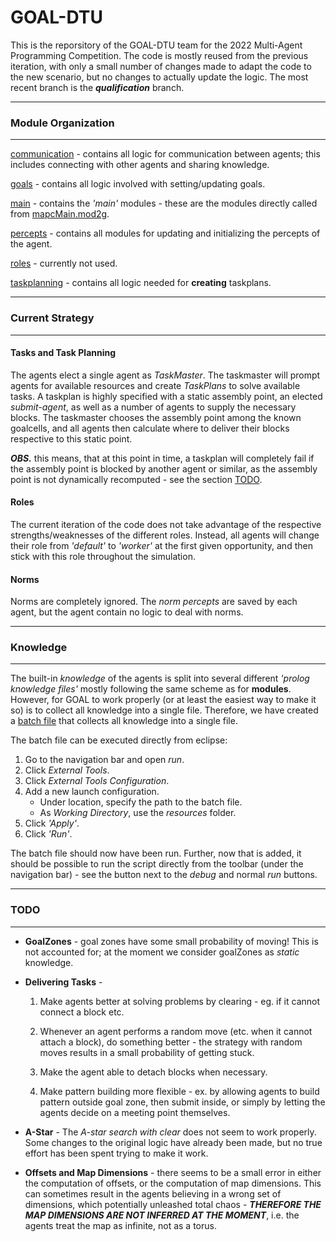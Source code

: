 # GOAL-DTU

This is the reporsitory of the GOAL-DTU team for the 2022 Multi-Agent Programming Competition. The code is mostly reused from the previous iteration, with only a small number of changes made to adapt the code to the new scenario, but no changes to actually update the logic. The most recent branch is the ***qualification*** branch.


---
### Module Organization
---
[communication](./GOAL-DTU/src/modules/communication/) - contains all logic for communication between agents; this includes connecting with other agents and sharing knowledge.
   

[goals](./GOAL-DTU/src/modules/goals/) - contains all logic involved with setting/updating goals.
   
   
[main](./GOAL-DTU/src/modules/main/) - contains the *'main'* modules - these are the modules directly called from [mapcMain.mod2g](/GOAL-DTU/src/mapcMain.mod2g).
   
   
[percepts](./GOAL-DTU/modules/percepts/) - contains all modules for updating and initializing the percepts of the agent.
   

[roles](./GOAL-DTU/src//modules/roles/) - currently not used.
   

[taskplanning](./GOAL-DTU/src/modules/taskplanning/) - contains all logic needed for **creating** taskplans.


---
### Current Strategy
---

#### Tasks and Task Planning
The agents elect a single agent as *TaskMaster*. The taskmaster will prompt agents for available resources and create *TaskPlans* to solve available tasks.
A taskplan is highly specified with a static assembly point, an elected *submit-agent*, as well as a number of agents to supply the necessary blocks. 
The taskmaster chooses the assembly point among the known goalcells, and all agents then calculate where to deliver their blocks respective to this static point.

***OBS.*** this means, that at this point in time, a taskplan will completely fail if the assembly point is blocked by another agent or similar, as the assembly point is not dynamically recomputed - see the section [TODO](https://github.com/Jonas-Weile/MAPC2022/edit/main/README.md#todo).

#### Roles
The current iteration of the code does not take advantage of the respective strengths/weaknesses of the different roles. Instead, all agents will change their role from *'default'* to *'worker'* at the first given opportunity, and then stick with this role throughout the simulation.

#### Norms
Norms are completely ignored. The *norm percepts* are saved by each agent, but the agent contain no logic to deal with norms.

   
---
### Knowledge
---
The built-in *knowledge* of the agents is split into several different *'prolog knowledge files'* mostly following the same scheme as for **modules**. However, for GOAL to work properly (or at least the easiest way to make it so) is to collect all knowledge into a single file. Therefore, we have created a [batch file](./GOAL-DTU/resources/myscript.bat) that collects all knowledge into a single file.

The batch file can be executed directly from eclipse:
   1. Go to the navigation bar and open *run*.
   2. Click *External Tools*.
   3. Click *External Tools Configuration*.
   4. Add a new launch configuration.
      - Under location, specify the path to the batch file.
      - As *Working Directory*, use the *resources* folder.
   5. Click *'Apply'*.
   6. Click *'Run'*.

The batch file should now have been run. Further, now that is added, it should be possible to run the script directly from the toolbar (under the navigation bar) - see the button next to the *debug* and normal *run* buttons. 



---
### TODO
---

- **GoalZones** - goal zones have some small probability of moving! This is not accounted for; at the moment we consider goalZones as *static* knowledge.

- **Delivering Tasks** -
   1. Make agents better at solving problems by clearing - eg. if it cannot connect a block etc.
   2. Whenever an agent performs a random move (etc. when it cannot attach a block), do something better - the strategy with random moves results in a small probability of getting stuck.
   3. Make the agent able to detach blocks when necessary.
   
   4. Make pattern building more flexible - ex. by allowing agents to build pattern outside goal zone, then submit inside, or simply by letting the agents decide on a meeting point themselves.


- **A-Star** - The *A-star search with clear* does not seem to work properly. Some changes to the original logic have already been made, but no true effort has been spent trying to make it work.

- **Offsets and Map Dimensions** - there seems to be a small error in either the computation of offsets, or the computation of map dimensions. This can sometimes result in the agents believing in a wrong set of dimensions, which potentially unleashed total chaos - ***THEREFORE THE MAP DIMENSIONS ARE NOT INFERRED AT THE MOMENT***, i.e. the agents treat the map as infinite, not as a torus.
